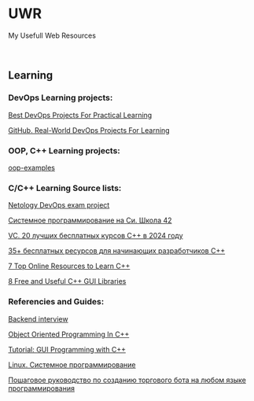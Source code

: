 # UWR
My Usefull Web Resources

<br>

## Learning


### DevOps Learning projects:

[Best DevOps Projects For Practical Learning](https://devopscube.com/devops-projects/)

[GitHub. Real-World DevOps Projects For Learning](https://github.com/techiescamp/devops-projects)

### OOP, C++ Learning projects:
[oop-examples](https://github.com/topics/oop-examples?l=c%2B%2B&o=desc&s=)


### C/C++ Learning Source lists:

[Netology DevOps exam project](https://github.com/netology-code/devops-diplom-yandexcloud)

[Системное программирование на Си. Школа 42](https://github.com/spogozhev/SCHOOL_42.git)

[VC. 20 лучших бесплатных курсов C++ в 2024 году](https://vc.ru/u/1389654-machine-learning/1025118-20-luchshih-besplatnyh-kursov-c-v-2024-godu)

[35+ бесплатных ресурсов для начинающих разработчиков С++](https://habr.com/ru/companies/yandex_praktikum/articles/807387/)

[7 Top Online Resources to Learn C++](https://dev.to/evergrowingdev/7-top-online-resources-to-learn-c-5fb4)

[8 Free and Useful C++ GUI Libraries](https://programmersought.com/article/61125489573/)


### Referencies and Guides:

[Backend interview](https://backendinterview.ru/index.html)

[Object Oriented Programming In C++](https://github.com/aryashah2k/OOP-In-CPlusPlus)

[Tutorial: GUI Programming with C++](https://www.unrepo.com/c-plus-plus/tutorial-gui-programming-with-c)

[Linux. Системное программирование](http://www.kavserver.ru/library/linuxsystemprogramming.shtml)

[Пошаговое руководство по созданию торгового бота на любом языке программирования](https://habr.com/ru/companies/ruvds/articles/517234)




